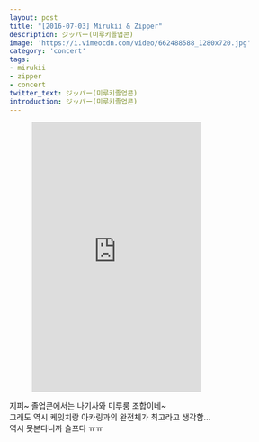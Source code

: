 ```yaml
---
layout: post
title: "[2016-07-03] Mirukii & Zipper"
description: ジッパー(미루키졸업콘)
image: 'https://i.vimeocdn.com/video/662488588_1280x720.jpg'
category: 'concert'
tags:
- mirukii
- zipper
- concert
twitter_text: ジッパー(미루키졸업콘)
introduction: ジッパー(미루키졸업콘)
---
```

<figure class="video_container">
<iframe src="https://player.vimeo.com/video/239500637" height="480" frameborder="0" webkitallowfullscreen mozallowfullscreen allowfullscreen></iframe>
</figure>

지퍼~ 졸업콘에서는 나기사와 미루룽 조합이네~<br>
그래도 역시 케잇치랑 아카링과의 완전체가 최고라고 생각함...<br>
역시 못본다니까 슬프다 ㅠㅠ
